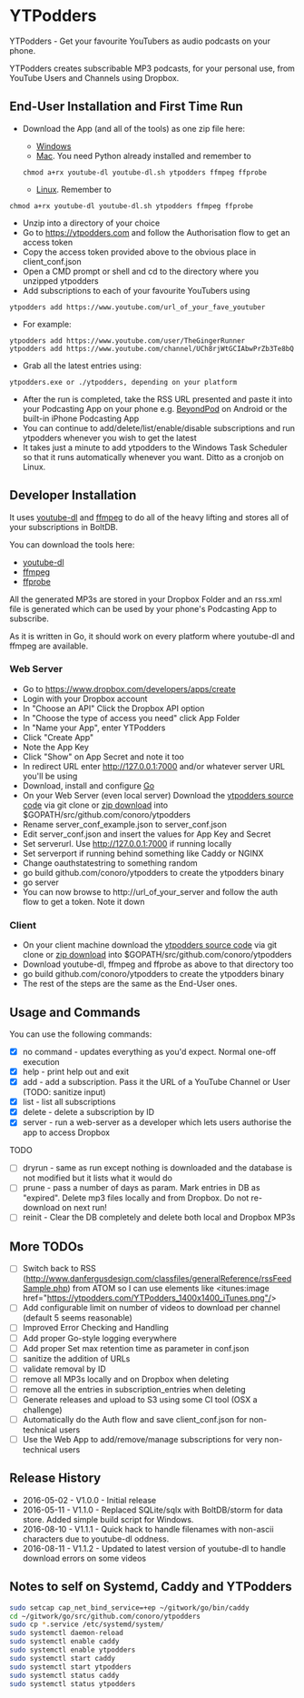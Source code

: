 # YTPodders
YTPodders - Get your favourite YouTubers as audio podcasts on your phone.

YTPodders creates subscribable MP3 podcasts, for your personal use, from YouTube Users and Channels using Dropbox.


## End-User Installation and First Time Run
* Download the App (and all of the tools) as one zip file here:
  * [Windows](http://ytpodders.s3.amazonaws.com/dist/zips/ytpodders_windows_v1.1.1.zip)
  * [Mac](http://ytpodders.s3.amazonaws.com/dist/zips/ytpodders_mac_v1.1.1.zip). You need Python already installed and remember to

  ```
  chmod a+rx youtube-dl youtube-dl.sh ytpodders ffmpeg ffprobe

  ```

  * [Linux](http://ytpodders.s3.amazonaws.com/dist/zips/ytpodders_linux_v1.1.1.zip). Remember to

```
chmod a+rx youtube-dl youtube-dl.sh ytpodders ffmpeg ffprobe

```

* Unzip into a directory of your choice
* Go to https://ytpodders.com and follow the Authorisation flow to get an access token
* Copy the access token provided above to the obvious place in client_conf.json
* Open a CMD prompt or shell and cd to the directory where you unzipped ytpodders
* Add subscriptions to each of your favourite YouTubers using

```
ytpodders add https://www.youtube.com/url_of_your_fave_youtuber
```
* For example:

```
ytpodders add https://www.youtube.com/user/TheGingerRunner
ytpodders add https://www.youtube.com/channel/UCh8rjWtGCIAbwPrZb3Te8bQ
```

* Grab all the latest entries using:

```
ytpodders.exe or ./ytpodders, depending on your platform
```

* After the run is completed, take the RSS URL presented and paste it into your Podcasting App on your phone e.g. [BeyondPod](http://www.beyondpod.mobi/android/index.htm) on Android or the built-in iPhone Podcasting App
* You can continue to add/delete/list/enable/disable subscriptions and run ytpodders whenever you wish to get the latest
* It takes just a minute to add ytpodders to the Windows Task Scheduler so that it runs automatically whenever you want. Ditto as a cronjob on Linux.

## Developer Installation
It uses [youtube-dl](https://rg3.github.io/youtube-dl/) and [ffmpeg](https://www.ffmpeg.org/) to do all of the heavy lifting and stores all of your subscriptions in BoltDB.

You can download the tools here:

* [youtube-dl](https://rg3.github.io/youtube-dl/)
* [ffmpeg](https://www.ffmpeg.org/download.html)
* [ffprobe](https://www.ffmpeg.org/download.html)

All the generated MP3s are stored in your Dropbox Folder and an rss.xml file is generated which can be used by your phone's Podcasting App to subscribe.

As it is written in Go, it should work on every platform where youtube-dl and ffmpeg are available.

### Web Server
* Go to https://www.dropbox.com/developers/apps/create
* Login with your Dropbox account
* In "Choose an API" Click the Dropbox API option
* In "Choose the type of access you need" click App Folder
* In "Name your App", enter YTPodders
* Click "Create App"
* Note the App Key
* Click "Show" on App Secret and note it too
* In redirect URL enter http://127.0.0.1:7000 and/or whatever server URL you'll be using
* Download, install and configure [Go](http://www.golang.org/)
* On your Web Server (even local server) Download the [ytpodders source code](https://github.com/conoro/ytpodders) via git clone or [zip download](https://github.com/conoro/ytpodders/archive/master.zip) into $GOPATH/src/github.com/conoro/ytpodders
* Rename server_conf_example.json to server_conf.json
* Edit server_conf.json and insert the values for App Key and Secret
* Set serverurl. Use http://127.0.0.1:7000 if running locally
* Set serverport if running behind something like Caddy or NGINX
* Change oauthstatestring to something random
* go build github.com/conoro/ytpodders to create the ytpodders binary
* go server
* You can now browse to http://url_of_your_server and follow the auth flow to get a token. Note it down

### Client
* On your client machine download the [ytpodders source code](https://github.com/conoro/ytpodders) via git clone or [zip download](https://github.com/conoro/ytpodders/archive/master.zip) into $GOPATH/src/github.com/conoro/ytpodders
* Download youtube-dl, ffmpeg and ffprobe as above to that directory too
* go build github.com/conoro/ytpodders to create the ytpodders binary
* The rest of the steps are the same as the End-User ones.


## Usage and Commands
You can use the following commands:
- [x] no command - updates everything as you'd expect. Normal one-off execution
- [x] help - print help out and exit
- [x] add - add a subscription. Pass it the URL of a YouTube Channel or User (TODO: sanitize input)
- [x] list - list all subscriptions
- [x] delete - delete a subscription by ID
- [x] server - run a web-server as a developer which lets users authorise the app to access Dropbox

TODO
- [ ] dryrun - same as run except nothing is downloaded and the database is not modified but it lists what it would do
- [ ] prune - pass a number of days as param. Mark entries in DB as "expired". Delete mp3 files locally and from Dropbox. Do not re-download on next run!
- [ ] reinit - Clear the DB completely and delete both local and Dropbox MP3s

## More TODOs
- [ ] Switch back to RSS (http://www.danfergusdesign.com/classfiles/generalReference/rssFeedSample.php) from ATOM so I can use elements like &lt;itunes:image href="https://ytpodders.com/YTPodders_1400x1400_iTunes.png"/&gt;
- [ ] Add configurable limit on number of videos to download per channel (default 5 seems reasonable)
- [ ] Improved Error Checking and Handling
- [ ] Add proper Go-style logging everywhere
- [ ] Add proper Set max retention time as parameter in conf.json
- [ ] sanitize the addition of URLs
- [ ] validate removal by ID
- [ ] remove all MP3s locally and on Dropbox when deleting
- [ ] remove all the entries in subscription_entries when deleting
- [ ] Generate releases and upload to S3 using some CI tool (OSX a challenge)
- [ ] Automatically do the Auth flow and save client_conf.json for non-technical users
- [ ] Use the Web App to add/remove/manage subscriptions for very non-technical users

## Release History
* 2016-05-02 - V1.0.0 - Initial release
* 2016-05-11 - V1.1.0 - Replaced SQLite/sqlx with BoltDB/storm for data store. Added simple build script for Windows.
* 2016-08-10 - V1.1.1 - Quick hack to handle filenames with non-ascii characters due to youtube-dl oddness.
* 2016-08-11 - V1.1.2 - Updated to latest version of youtube-dl to handle download errors on some videos

## Notes to self on Systemd, Caddy and YTPodders

```bash
sudo setcap cap_net_bind_service=+ep ~/gitwork/go/bin/caddy
cd ~/gitwork/go/src/github.com/conoro/ytpodders
sudo cp *.service /etc/systemd/system/
sudo systemctl daemon-reload
sudo systemctl enable caddy
sudo systemctl enable ytpodders
sudo systemctl start caddy
sudo systemctl start ytpodders
sudo systemctl status caddy
sudo systemctl status ytpodders
```

